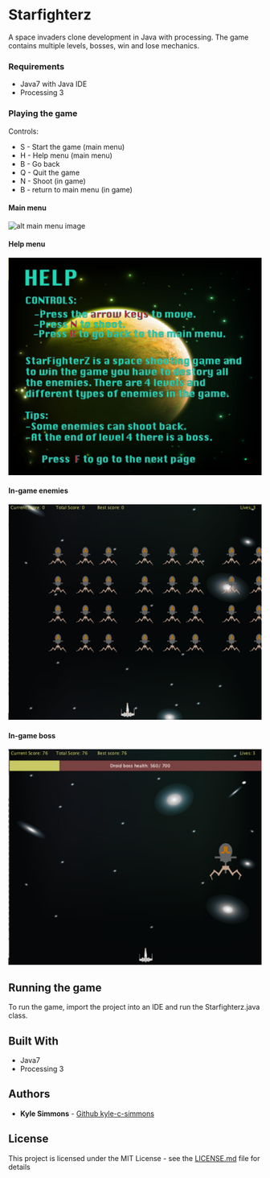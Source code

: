 # Starfighterz

A space invaders clone development in Java with processing. The game contains multiple levels, bosses, win and lose mechanics.

### Requirements

* Java7 with Java IDE
* Processing 3

### Playing the game

Controls:
* S - Start the game (main menu)
* H - Help menu (main menu)
* B - Go back
* Q - Quit the game
* N - Shoot (in game)
* B - return to main menu (in game)

#### Main menu
![alt main menu image](https://github.com/kyle-c-simmons/Star-fighterz/tree/master/images/mainmenu.png)


#### Help menu
![alt help menu image](https://github.com/kyle-c-simmons/Star-fighterz/blob/master/images/help.png)


#### In-game enemies
![alt in-game enemies immage](https://github.com/kyle-c-simmons/Star-fighterz/blob/master/images/game.png)


#### In-game boss
![alt in-game boss image](https://github.com/kyle-c-simmons/Star-fighterz/blob/master/images/boss.png)


## Running the game

To run the game, import the project into an IDE and run the Starfighterz.java class.

## Built With

* Java7
* Processing 3

## Authors

* **Kyle Simmons** - [Github kyle-c-simmons](https://github.com/kyle-c-simmons)

## License

This project is licensed under the MIT License - see the [LICENSE.md](LICENSE.md) file for details
